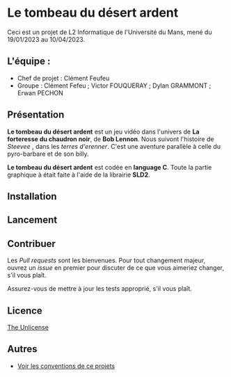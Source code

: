 # Le tombeau du désert ardent
Ceci est un projet de L2 Informatique de l'Université du Mans, mené du 19/01/2023 au 10/04/2023.

## L'équipe :
- Chef de projet : Clément Feufeu
- Groupe : Clément Fefeu ; Victor FOUQUERAY ; Dylan GRAMMONT ; Erwan PECHON

## Présentation
**Le tombeau du désert ardent** est un jeu vidéo dans l'univers de **La forteresse du chaudron noir**, de **Bob Lennon**.
Nous suivont l'histoire de *Steevee* , dans les *terres d'erenner*. C'est une aventure parallèle à celle du pyro-barbare et de son billy.

**Le tombeau du désert ardent** est codée en **language C**.
Toute la partie graphique à était faite à l'aide de la librairie **SLD2**.

## Installation

## Lancement

## Contribuer
Les *Pull requests* sont les bienvenues.
Pour tout changement majeur, ouvrez un *issue* en premier pour discuter de ce que vous aimeriez changer, s'il vous plaît.

Assurez-vous de mettre à jour les tests approprié, s'il vous plaît.

## Licence

[The Unlicense](https://choosealicense.com/licenses/unlicense/)

## Autres
- [Voir les conventions de ce projets](https://github.com/Dark-Gouloum/Le-tombeau-du-desert-ardent/blob/main/convention.md)
